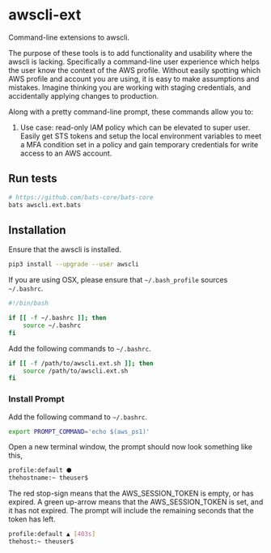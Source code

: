 # awscli-ext
Command-line extensions to awscli.

The purpose of these tools is to add functionality and usability where the awscli is lacking. Specifically a command-line user experience which helps the user know the context of the AWS profile. Without easily spotting which AWS profile and account you are using, it is easy to make assumptions and mistakes. Imagine thinking you are working with staging credentials, and accidentally applying changes to production.

Along with a pretty command-line prompt, these commands allow you to:

1. Use case: read-only IAM policy which can be elevated to super user.
Easily get STS tokens and setup the local environment variables to meet a MFA condition set in a policy and gain temporary credentials for write access to an AWS account.

## Run tests

```bash
# https://github.com/bats-core/bats-core
bats awscli.ext.bats
```

## Installation

Ensure that the awscli is installed.

```bash
pip3 install --upgrade --user awscli
```

If you are using OSX, please ensure that `~/.bash_profile` sources `~/.bashrc`.

```bash
#!/bin/bash

if [[ -f ~/.bashrc ]]; then
    source ~/.bashrc
fi
```

Add the following commands to `~/.bashrc`.

```bash
if [[ -f /path/to/awscli.ext.sh ]]; then
    source /path/to/awscli.ext.sh
fi
```

### Install Prompt

Add the following command to `~/.bashrc`.

```bash
export PROMPT_COMMAND='echo $(aws_ps1)'
```

Open a new terminal window, the prompt should now look something like this,

```bash
profile:default ⬢
thehostname:~ theuser$
```

The red stop-sign means that the AWS_SESSION_TOKEN is empty, or has expired.
A green up-arrow means that the AWS_SESSION_TOKEN is set, and it has not expired. The prompt will include the remaining seconds that the token has left.

```bash
profile:default ▲ [403s]
thehost:~ theuser$
```
